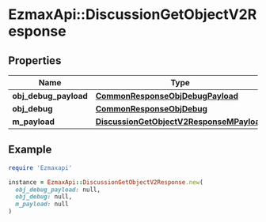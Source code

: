 # EzmaxApi::DiscussionGetObjectV2Response

## Properties

| Name | Type | Description | Notes |
| ---- | ---- | ----------- | ----- |
| **obj_debug_payload** | [**CommonResponseObjDebugPayload**](CommonResponseObjDebugPayload.md) |  |  |
| **obj_debug** | [**CommonResponseObjDebug**](CommonResponseObjDebug.md) |  | [optional] |
| **m_payload** | [**DiscussionGetObjectV2ResponseMPayload**](DiscussionGetObjectV2ResponseMPayload.md) |  |  |

## Example

```ruby
require 'Ezmaxapi'

instance = EzmaxApi::DiscussionGetObjectV2Response.new(
  obj_debug_payload: null,
  obj_debug: null,
  m_payload: null
)
```

